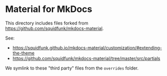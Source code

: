 # Material for MkDocs

This directory includes files forked from https://github.com/squidfunk/mkdocs-material.

See:

* https://squidfunk.github.io/mkdocs-material/customization/#extending-the-theme
* https://github.com/squidfunk/mkdocs-material/tree/master/src/partials

We symlink to these "third party" files from the `overrides` folder.
